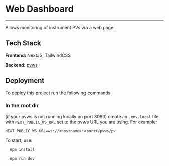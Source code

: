 # Web Dashboard

---

Allows monitoring of instrument PVs via a web page.

## Tech Stack

**Frontend:** NextJS, TailwindCSS

**Backend:** [pvws](https://github.com/ornl-epics/pvws)

## Deployment

To deploy this project run the following commands

### In the root dir

(if your pvws is not running locally on port 8080) create an `.env.local` file with `NEXT_PUBLIC_WS_URL` set to the pvws URL you are using. For example:

```.env.local
NEXT_PUBLIC_WS_URL=ws://<hostname>:<port>/pvws/pv
```

To start, use:

```bash
  npm install
```

```bash
  npm run dev
```
